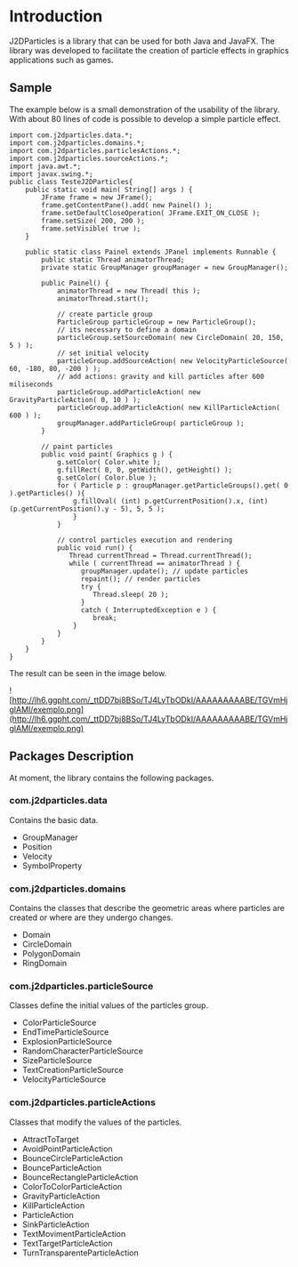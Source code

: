 # Introduction #

J2DParticles is a library that can be used for both Java and JavaFX. The library was developed to facilitate the creation of particle effects in graphics applications such as games.


## Sample ##

The example below is a small demonstration of the usability of the library. With about 80 lines of code is possible to develop a simple particle effect.

```
import com.j2dparticles.data.*;
import com.j2dparticles.domains.*;
import com.j2dparticles.particlesActions.*;
import com.j2dparticles.sourceActions.*;
import java.awt.*;
import javax.swing.*;
public class TesteJ2DParticles{
    public static void main( String[] args ) {
        JFrame frame = new JFrame();
        frame.getContentPane().add( new Painel() );
        frame.setDefaultCloseOperation( JFrame.EXIT_ON_CLOSE );
        frame.setSize( 200, 200 );
        frame.setVisible( true );
    }

    public static class Painel extends JPanel implements Runnable {
        public static Thread animatorThread;
        private static GroupManager groupManager = new GroupManager();

        public Painel() {
            animatorThread = new Thread( this );
            animatorThread.start();

            // create particle group
            ParticleGroup particleGroup = new ParticleGroup();
            // its necessary to define a domain
            particleGroup.setSourceDomain( new CircleDomain( 20, 150, 5 ) );
            // set initial velocity
            particleGroup.addSourceAction( new VelocityParticleSource( 60, -180, 80, -200 ) );
            // add actions: gravity and kill particles after 600 miliseconds
            particleGroup.addParticleAction( new GravityParticleAction( 0, 10 ) );
            particleGroup.addParticleAction( new KillParticleAction( 600 ) );
            groupManager.addParticleGroup( particleGroup );
        }

        // paint particles
        public void paint( Graphics g ) {
            g.setColor( Color.white );
            g.fillRect( 0, 0, getWidth(), getHeight() );
            g.setColor( Color.blue );
            for ( Particle p : groupManager.getParticleGroups().get( 0 ).getParticles() ){
                g.fillOval( (int) p.getCurrentPosition().x, (int) (p.getCurrentPosition().y - 5), 5, 5 );
                }
            }

            // control particles execution and rendering
            public void run() {
               Thread currentThread = Thread.currentThread();
               while ( currentThread == animatorThread ) {
                  groupManager.update(); // update particles
                  repaint(); // render particles
                  try {
                     Thread.sleep( 20 );
                  }
                  catch ( InterruptedException e ) {
                     break;
                }
            }
        }
    }
}
```

The result can be seen in the image below.

![http://lh6.ggpht.com/_ttDD7bj8BSo/TJ4LyTbODkI/AAAAAAAAABE/TGVmHjglAMI/exemplo.png](http://lh6.ggpht.com/_ttDD7bj8BSo/TJ4LyTbODkI/AAAAAAAAABE/TGVmHjglAMI/exemplo.png)

## Packages Description ##

At moment, the library contains the following packages.

### com.j2dparticles.data ###
Contains the basic data.
  * GroupManager
  * Position
  * Velocity
  * SymbolProperty

### com.j2dparticles.domains ###
Contains the classes that describe the geometric areas where particles are created or where are they undergo changes.

  * Domain
  * CircleDomain
  * PolygonDomain
  * RingDomain

### com.j2dparticles.particleSource ###
Classes define the initial values of the particles group.

  * ColorParticleSource
  * EndTimeParticleSource
  * ExplosionParticleSource
  * RandomCharacterParticleSource
  * SizeParticleSource
  * TextCreationParticleSource
  * VelocityParticleSource

### com.j2dparticles.particleActions ###
Classes that modify the values of the particles.

  * AttractToTarget
  * AvoidPointParticleAction
  * BounceCircleParticleAction
  * BounceParticleAction
  * BounceRectangleParticleAction
  * ColorToColorParticleAction
  * GravityParticleAction
  * KillParticleAction
  * ParticleAction
  * SinkParticleAction
  * TextMovimentParticleAction
  * TextTargetParticleAction
  * TurnTransparenteParticleAction